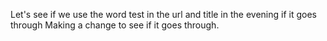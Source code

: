 Let's see if we use the word test in the url and title in the evening if it goes through
Making a change to see if it goes through.
